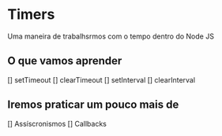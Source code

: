 # Timers 

 Uma maneira de trabalhsrmos com o tempo dentro do Node JS

 ## O que vamos aprender

 [] setTimeout
 [] clearTimeout
 [] setInterval
 [] clearInterval

 ## Iremos praticar um pouco mais de 

 [] Assíscronismos 
 [] Callbacks